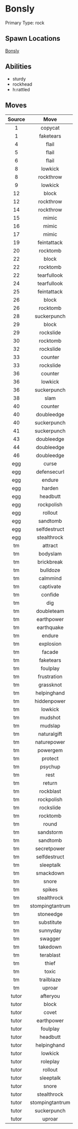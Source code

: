 # Bonsly  
Primary Type: rock  
  
## Spawn Locations  
[Bonsly](/data/spawn_presets/bonsly.md)  
  
## Abilities  
  * sturdy
  * rockhead
  * h:rattled
  
  
## Moves  
  
| Source | Move |  
|:---:|:---:|  
| 1 | copycat |  
| 1 | faketears |  
| 4 | flail |  
| 5 | flail |  
| 6 | flail |  
| 8 | lowkick |  
| 8 | rockthrow |  
| 9 | lowkick |  
| 12 | block |  
| 12 | rockthrow |  
| 14 | rockthrow |  
| 15 | mimic |  
| 16 | mimic |  
| 17 | mimic |  
| 19 | feintattack |  
| 20 | rocktomb |  
| 22 | block |  
| 22 | rocktomb |  
| 22 | tearfullook |  
| 24 | tearfullook |  
| 25 | feintattack |  
| 26 | block |  
| 26 | rocktomb |  
| 28 | suckerpunch |  
| 29 | block |  
| 29 | rockslide |  
| 30 | rocktomb |  
| 32 | rockslide |  
| 33 | counter |  
| 33 | rockslide |  
| 36 | counter |  
| 36 | lowkick |  
| 36 | suckerpunch |  
| 38 | slam |  
| 40 | counter |  
| 40 | doubleedge |  
| 40 | suckerpunch |  
| 41 | suckerpunch |  
| 43 | doubleedge |  
| 44 | doubleedge |  
| 46 | doubleedge |  
| egg | curse |  
| egg | defensecurl |  
| egg | endure |  
| egg | harden |  
| egg | headbutt |  
| egg | rockpolish |  
| egg | rollout |  
| egg | sandtomb |  
| egg | selfdestruct |  
| egg | stealthrock |  
| tm | attract |  
| tm | bodyslam |  
| tm | brickbreak |  
| tm | bulldoze |  
| tm | calmmind |  
| tm | captivate |  
| tm | confide |  
| tm | dig |  
| tm | doubleteam |  
| tm | earthpower |  
| tm | earthquake |  
| tm | endure |  
| tm | explosion |  
| tm | facade |  
| tm | faketears |  
| tm | foulplay |  
| tm | frustration |  
| tm | grassknot |  
| tm | helpinghand |  
| tm | hiddenpower |  
| tm | lowkick |  
| tm | mudshot |  
| tm | mudslap |  
| tm | naturalgift |  
| tm | naturepower |  
| tm | powergem |  
| tm | protect |  
| tm | psychup |  
| tm | rest |  
| tm | return |  
| tm | rockblast |  
| tm | rockpolish |  
| tm | rockslide |  
| tm | rocktomb |  
| tm | round |  
| tm | sandstorm |  
| tm | sandtomb |  
| tm | secretpower |  
| tm | selfdestruct |  
| tm | sleeptalk |  
| tm | smackdown |  
| tm | snore |  
| tm | spikes |  
| tm | stealthrock |  
| tm | stompingtantrum |  
| tm | stoneedge |  
| tm | substitute |  
| tm | sunnyday |  
| tm | swagger |  
| tm | takedown |  
| tm | terablast |  
| tm | thief |  
| tm | toxic |  
| tm | trailblaze |  
| tm | uproar |  
| tutor | afteryou |  
| tutor | block |  
| tutor | covet |  
| tutor | earthpower |  
| tutor | foulplay |  
| tutor | headbutt |  
| tutor | helpinghand |  
| tutor | lowkick |  
| tutor | roleplay |  
| tutor | rollout |  
| tutor | sleeptalk |  
| tutor | snore |  
| tutor | stealthrock |  
| tutor | stompingtantrum |  
| tutor | suckerpunch |  
| tutor | uproar |  
  

